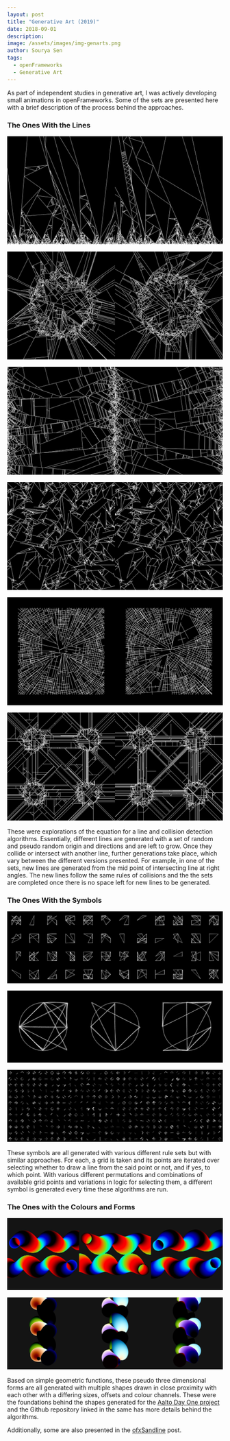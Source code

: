 ```yaml
---
layout: post
title: "Generative Art (2019)"
date: 2018-09-01
description:
image: /assets/images/img-genarts.png
author: Sourya Sen
tags:
  - openFrameworks
  - Generative Art
---
```


As part of independent studies in generative art, I was actively developing small animations in openFrameworks. Some of the sets are presented here with a brief description of the process behind the approaches.

### The Ones With the Lines
![lines00](/assets/images/genlines00.png)

![lines01](/assets/images/genlines01.png)

![lines02](/assets/images/genlines02.png)

![lines03](/assets/images/genlines03.png)

![lines04](/assets/images/genlines04.png)

![lines05](/assets/images/genlines05.png)

These were explorations of the equation for a line and collision detection algorithms. Essentially, different lines are generated with a set of random and pseudo random origin and directions and are left to grow. Once they collide or intersect with another line, further generations take place, which vary between the different versions presented. For example, in one of the sets, new lines are generated from the mid point of intersecting line at right angles. The new lines follow the same rules of collisions and the the sets are completed once there is no space left for new lines to be generated.

### The Ones With the Symbols
![symbols00](/assets/images/gensym00.png)

![symbols01](/assets/images/gensym01.png)

![symbols02](/assets/images/gensym02.png)

These symbols are all generated with various different rule sets but with similar approaches. For each, a grid is taken and its points are iterated over selecting whether to draw a line from the said point or not, and if yes, to which point. With various different permutations and combinations of available grid points and variations in logic for selecting them, a different symbol is generated every time these algorithms are run.

### The Ones with the Colours and Forms
![forms00](/assets/images/genform00.png)

![forms01](/assets/images/genform01.png)

Based on simple geometric functions, these pseudo three dimensional forms are all generated with multiple shapes drawn in close proximity with each other with a differing sizes, offsets and colour channels. These were the foundations behind the shapes generated for the [Aalto Day One project](/aalto-day-one) and the Github repository linked in the same has more details behind the algorithms.

Additionally, some are also presented in the [ofxSandline](/ofxSandline) post.
